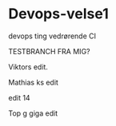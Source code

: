# Devops-velse1

devops ting vedrørende CI

TESTBRANCH FRA MIG?

Viktors edit.

Mathias ks edit

edit 14

Top g giga edit 
